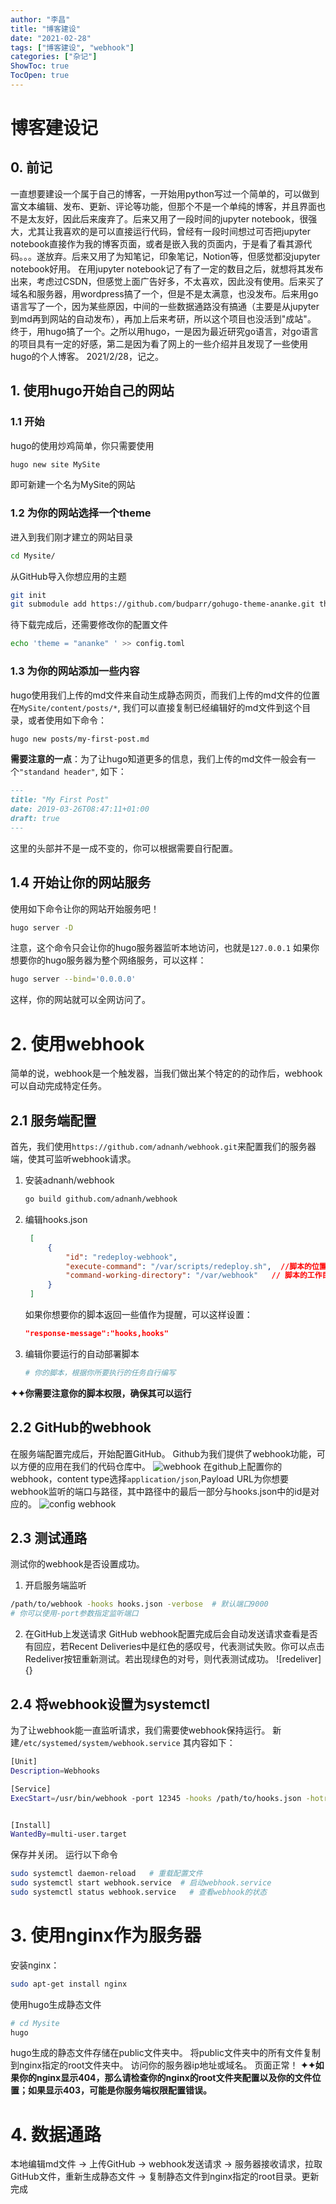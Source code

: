 ```yaml
---
author: "李昌"
title: "博客建设"
date: "2021-02-28"
tags: ["博客建设", "webhook"]
categories: ["杂记"]
ShowToc: true
TocOpen: true
---
```

# 博客建设记
## 0. 前记
一直想要建设一个属于自己的博客，一开始用python写过一个简单的，可以做到富文本编辑、发布、更新、评论等功能，但那个不是一个单纯的博客，并且界面也不是太友好，因此后来废弃了。后来又用了一段时间的jupyter notebook，很强大，尤其让我喜欢的是可以直接运行代码，曾经有一段时间想过可否把jupyter notebook直接作为我的博客页面，或者是嵌入我的页面内，于是看了看其源代码。。。遂放弃。后来又用了为知笔记，印象笔记，Notion等，但感觉都没jupyter notebook好用。
在用jupyter notebook记了有了一定的数目之后，就想将其发布出来，考虑过CSDN，但感觉上面广告好多，不太喜欢，因此没有使用。后来买了域名和服务器，用wordpress搞了一个，但是不是太满意，也没发布。后来用go语言写了一个，因为某些原因，中间的一些数据通路没有搞通（主要是从jupyter到md再到网站的自动发布），再加上后来考研，所以这个项目也没活到"成站"。
终于，用hugo搞了一个。之所以用hugo，一是因为最近研究go语言，对go语言的项目具有一定的好感，第二是因为看了网上的一些介绍并且发现了一些使用hugo的个人博客。
2021/2/28，记之。

## 1. 使用hugo开始自己的网站

### 1.1 开始
hugo的使用炒鸡简单，你只需要使用
```bash
hugo new site MySite
```
即可新建一个名为MySite的网站

### 1.2 为你的网站选择一个theme
进入到我们刚才建立的网站目录
```bash
cd Mysite/
```
从GitHub导入你想应用的主题
```bash
git init
git submodule add https://github.com/budparr/gohugo-theme-ananke.git themes/ananke
```
待下载完成后，还需要修改你的配置文件
```bash
echo 'theme = "ananke" ' >> config.toml   
```

### 1.3 为你的网站添加一些内容
hugo使用我们上传的md文件来自动生成静态网页，而我们上传的md文件的位置在`MySite/content/posts/*`, 我们可以直接复制已经编辑好的md文件到这个目录，或者使用如下命令：
```bash
hugo new posts/my-first-post.md
```
**需要注意的一点**：为了让hugo知道更多的信息，我们上传的md文件一般会有一个`"standand header"`, 如下：
```markdown
---
title: "My First Post"
date: 2019-03-26T08:47:11+01:00
draft: true
---
```
这里的头部并不是一成不变的，你可以根据需要自行配置。

## 1.4 开始让你的网站服务
使用如下命令让你的网站开始服务吧！
```bash
hugo server -D
```
注意，这个命令只会让你的hugo服务器监听本地访问，也就是`127.0.0.1`
如果你想要你的hugo服务器为整个网络服务，可以这样：
```bash
hugo server --bind='0.0.0.0'
```
这样，你的网站就可以全网访问了。

# 2. 使用webhook
简单的说，webhook是一个触发器，当我们做出某个特定的的动作后，webhook可以自动完成特定任务。

## 2.1 服务端配置
首先，我们使用`https://github.com/adnanh/webhook.git`来配置我们的服务器端，使其可监听webhook请求。
1. 安装adnanh/webhook
   ```bash
   go build github.com/adnanh/webhook
   ```
2. 编辑hooks.json
   ```json
    [
        {
            "id": "redeploy-webhook",  
            "execute-command": "/var/scripts/redeploy.sh",  //脚本的位置
            "command-working-directory": "/var/webhook"   // 脚本的工作目录
        }
    ]
   ```
   如果你想要你的脚本返回一些值作为提醒，可以这样设置：
   ```json
   "response-message":"hooks,hooks"
   ```
3. 编辑你要运行的自动部署脚本
   ```bash
   # 你的脚本，根据你所要执行的任务自行编写
   ```
**✦✦你需要注意你的脚本权限，确保其可以运行**

## 2.2 GitHub的webhook
在服务端配置完成后，开始配置GitHub。
Github为我们提供了webhook功能，可以方便的应用在我们的代码仓库中。
![webhook](https://github.com/yangchnet/Tem/blob/master/img/Snipaste_2021-02-28_20-28-44.png)
在github上配置你的webhook，content type选择`application/json`,Payload URL为你想要webhook监听的端口与路径，其中路径中的最后一部分与hooks.json中的id是对应的。
![config webhook](https://github.com/yangchnet/Tem/blob/master/img/Snipaste_2021-02-28_20-34-35.png)

## 2.3 测试通路
测试你的webhook是否设置成功。
1. 开启服务端监听
```bash
/path/to/webhook -hooks hooks.json -verbose  # 默认端口9000
# 你可以使用-port参数指定监听端口
```
2. 在GitHub上发送请求
   GitHub webhook配置完成后会自动发送请求查看是否有回应，若Recent Deliveries中是红色的感叹号，代表测试失败。你可以点击Redeliver按钮重新测试。若出现绿色的对号，则代表测试成功。
   ![redeliver]{}

## 2.4 将webhook设置为systemctl
为了让webhook能一直监听请求，我们需要使webhook保持运行。
新建`/etc/systemed/system/webhook.service`
其内容如下：
```bash
[Unit]
Description=Webhooks

[Service]
ExecStart=/usr/bin/webhook -port 12345 -hooks /path/to/hooks.json -hotreload


[Install]
WantedBy=multi-user.target
```
保存并关闭。
运行以下命令
```bash
sudo systemctl daemon-reload   # 重载配置文件
sudo systemctl start webhook.service  # 启动webhook.service
sudo systemctl status webhook.service   # 查看webhook的状态
```

# 3. 使用nginx作为服务器
安装nginx：
```bash
sudo apt-get install nginx
```
使用hugo生成静态文件
```bash
# cd Mysite
hugo
```
hugo生成的静态文件存储在public文件夹中。
将public文件夹中的所有文件复制到nginx指定的root文件夹中。
访问你的服务器ip地址或域名。
页面正常！
**✦✦如果你的nginx显示404，那么请检查你的nginx的root文件夹配置以及你的文件位置；如果显示403，可能是你服务端权限配置错误。**

# 4. 数据通路
本地编辑md文件 → 上传GitHub → webhook发送请求 → 服务器接收请求，拉取GitHub文件，重新生成静态文件 → 复制静态文件到nginx指定的root目录。更新完成


